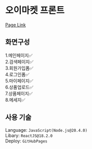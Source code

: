 # 오이마켓 프론트

[Page Link](https://endyd9.github.io/OiMarket-client)


## 화면구성

1.메인페이지✅  
2.검색페이지✅  
3.회원가입폼✅  
4.로그인폼✅  
5.마이페이지✅  
6.상품업로드✅  
7.상품페이지✅  
8.메세지✅


## 사용 기술

Language: `JavaScript(Node.js@20.4.0)`  
Libary: `ReactJS@18.2.0`  
Deploy: `GitHubPages`  
